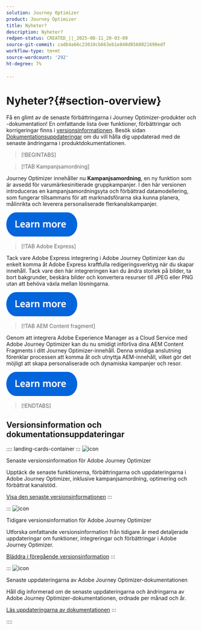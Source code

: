 ```yaml
---
solution: Journey Optimizer
product: Journey Optimizer
title: Nyheter?
description: Nyheter?
redpen-status: CREATED_||_2025-08-11_20-03-09
source-git-commit: cadb4a66c23010cb663eb1e840d0568021690edf
workflow-type: tm+mt
source-wordcount: '292'
ht-degree: 7%

---
```



# Nyheter?{#section-overview}

Få en glimt av de senaste förbättringarna i Journey Optimizer-produkter och -dokumentation! En omfattande lista över funktioner, förbättringar och korrigeringar finns i [versionsinformationen](../using/rn/release-notes.md). Besök sidan [Dokumentationsuppdateringar](../using/rn/documentation-updates.md) om du vill hålla dig uppdaterad med de senaste ändringarna i produktdokumentationen.

>[!BEGINTABS]

>[!TAB Kampanjsamordning]

Journey Optimizer innehåller nu **Kampanjsamordning**, en ny funktion som är avsedd för varumärkesinitierade gruppkampanjer. I den här versionen introduceras en kampanjsamordningsyta och förbättrad datamodellering, som fungerar tillsammans för att marknadsförarna ska kunna planera, målinrikta och leverera personaliserade flerkanalskampanjer.

[![läs mer](../using/assets/do-not-localize/learn-more-button.svg)](../using/orchestrated/gs-orchestrated-campaigns.md)

>[!TAB Adobe Express]

Tack vare Adobe Express integrering i Adobe Journey Optimizer kan du enkelt komma åt Adobe Express kraftfulla redigeringsverktyg när du skapar innehåll. Tack vare den här integreringen kan du ändra storlek på bilder, ta bort bakgrunder, beskära bilder och konvertera resurser till JPEG eller PNG utan att behöva växla mellan lösningarna.

[![läs mer](../using/assets/do-not-localize/learn-more-button.svg)](../using/integrations/express.md)

<!--
>[!TAB AI Assistant]

Immerse yourself in a hands-on experience with our [AI Assistant](../help/using/content-management/gs-generative.md) live feature preview, designed to let you explore its features firsthand and fully understand its capabilities.

[![learn more](../using/assets/do-not-localize/try-it-button.svg)](https://experienceleague.adobe.com/sv/apps/journey-optimizer/ai-assistant-content-accelerator){target="_blank"}-->

>[!TAB AEM Content fragment]

Genom att integrera Adobe Experience Manager as a Cloud Service med Adobe Journey Optimizer kan du nu smidigt införliva dina AEM Content Fragments i ditt Journey Optimizer-innehåll. Denna smidiga anslutning förenklar processen att komma åt och utnyttja AEM-innehåll, vilket gör det möjligt att skapa personaliserade och dynamiska kampanjer och resor.

[![läs mer](../using/assets/do-not-localize/learn-more-button.svg)](../using/integrations/aem-fragments.md)


>[!ENDTABS]

## Versionsinformation och dokumentationsuppdateringar

:::: landing-cards-container
:::
![icon](https://cdn.experienceleague.adobe.com/icons/list-check.svg?lang=sv-SE)

Senaste versionsinformation för Adobe Journey Optimizer

Upptäck de senaste funktionerna, förbättringarna och uppdateringarna i Adobe Journey Optimizer, inklusive kampanjsamordning, optimering och förbättrat kanalstöd.

[Visa den senaste versionsinformationen](../using/rn/release-notes.md)
:::

:::
![icon](https://cdn.experienceleague.adobe.com/icons/book.svg?lang=sv-SE)

Tidigare versionsinformation för Adobe Journey Optimizer

Utforska omfattande versionsinformation från tidigare år med detaljerade uppdateringar om funktioner, integreringar och förbättringar i Adobe Journey Optimizer.

[Bläddra i föregående versionsinformation](previous-rn-new-landing-page.md)
:::

:::
![icon](https://cdn.experienceleague.adobe.com/icons/book.svg?lang=sv-SE)

Senaste uppdateringarna av Adobe Journey Optimizer-dokumentationen

Håll dig informerad om de senaste uppdateringarna och ändringarna av Adobe Journey Optimizer-dokumentationen, ordnade per månad och år.

[Läs uppdateringarna av dokumentationen](../using/rn/documentation-updates.md)
:::

::::
